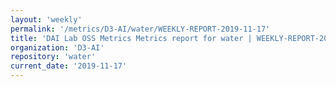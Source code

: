 ```yaml
---
layout: 'weekly'
permalink: '/metrics/D3-AI/water/WEEKLY-REPORT-2019-11-17'
title: 'DAI Lab OSS Metrics Metrics report for water | WEEKLY-REPORT-2019-11-17'
organization: 'D3-AI'
repository: 'water'
current_date: '2019-11-17'
---
```

